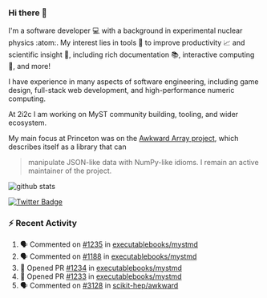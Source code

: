 ### Hi there 👋 

I'm a software developer 💻 with a background in experimental nuclear physics :atom:. My interest lies in tools :wrench: to improve productivity :chart_with_upwards_trend: and scientific insight :telescope:, including rich documentation 📚, interactive computing 🧮, and more! 

I have experience in many aspects of software engineering, including game design, full-stack web development, and high-performance numeric computing. 

At 2i2c I am working on MyST community building, tooling, and wider ecosystem. 

My main focus at Princeton was on the [Awkward Array project](awkward-array.org/), which describes itself as a library that can 
> manipulate JSON-like data with NumPy-like idioms. I remain an active maintainer of the project. 

![github stats](https://github-readme-stats.vercel.app/api?username=agoose77&show_icons=true&hide_rank=true&hide_title=true&bg_color=30,e76445,904e95&text_color=efe3ec&icon_color=efe3ec)
<!--
**agoose77/agoose77** is a ✨ _special_ ✨ repository because its `README.md` (this file) appears on your GitHub profile.

Here are some ideas to get you started:

- 🔭 I’m currently working on ...
- 🌱 I’m currently learning ...
- 👯 I’m looking to collaborate on ...
- 🤔 I’m looking for help with ...
- 💬 Ask me about ...
- 📫 How to reach me: ...
- 😄 Pronouns: ...
- ⚡ Fun fact: ...
-->

[![Twitter Badge](https://img.shields.io/twitter/follow/agoose77?style=flat-square&logo=Twitter&logoColor=white&color=cornflowerblue)](https://twitter.com/agoose77)

### :zap: Recent Activity

<!--START_SECTION:activity-->
1. 🗣 Commented on [#1235](https://github.com/executablebooks/mystmd/issues/1235#issuecomment-2130377891) in [executablebooks/mystmd](https://github.com/executablebooks/mystmd)
2. 🗣 Commented on [#1188](https://github.com/executablebooks/mystmd/pull/1188#issuecomment-2129767271) in [executablebooks/mystmd](https://github.com/executablebooks/mystmd)
3. 💪 Opened PR [#1234](https://github.com/executablebooks/mystmd/pull/1234) in [executablebooks/mystmd](https://github.com/executablebooks/mystmd)
4. 💪 Opened PR [#1233](https://github.com/executablebooks/mystmd/pull/1233) in [executablebooks/mystmd](https://github.com/executablebooks/mystmd)
5. 🗣 Commented on [#3128](https://github.com/scikit-hep/awkward/issues/3128#issuecomment-2129672023) in [scikit-hep/awkward](https://github.com/scikit-hep/awkward)
<!--END_SECTION:activity-->

